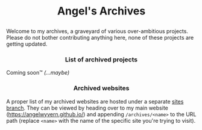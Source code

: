 # <p align="center">Angel's Archives</p>

Welcome to my archives, a graveyard of various over-ambitious projects. Please do not bother contributing anything here, none of these projects are getting updated.

### <p align="center">List of archived projects</p>
Coming soon™ *(...maybe)*

### <p align="center">Archived websites</p>
A proper list of my archived websites are hosted under a separate [sites branch](https://github.com/AngelWyvern/archives/tree/sites). They can be viewed by heading over to my main website (https://angelwyvern.github.io/) and appending `/archives/<name>` to the URL path (replace `<name>` with the name of the specific site you're trying to visit).
